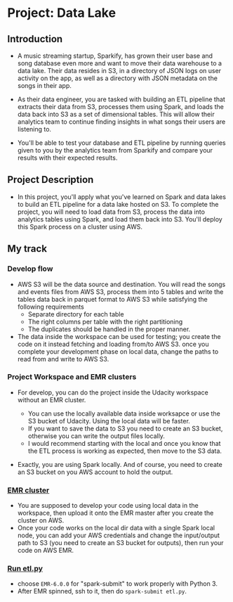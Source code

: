 # Project: Data Lake
## Introduction
* A music streaming startup, Sparkify, has grown their user base and song database even more and want to move their data warehouse to a data lake. Their data resides in S3, in a directory of JSON logs on user activity on the app, as well as a directory with JSON metadata on the songs in their app.

* As their data engineer, you are tasked with building an ETL pipeline that extracts their data from S3, processes them using Spark, and loads the data back into S3 as a set of dimensional tables. This will allow their analytics team to continue finding insights in what songs their users are listening to.

* You'll be able to test your database and ETL pipeline by running queries given to you by the analytics team from Sparkify and compare your results with their expected results.

## Project Description
* In this project, you'll apply what you've learned on Spark and data lakes to build an ETL pipeline for a data lake hosted on S3. To complete the project, you will need to load data from S3, process the data into analytics tables using Spark, and load them back into S3. You'll deploy this Spark process on a cluster using AWS.

## My track
### Develop flow
* AWS S3 will be the data source and destination. You will read the songs and events files from AWS S3, process them into 5 tables and write the tables data back in parquet format to AWS S3 while satisfying the following requirements
    - Separate directory for each table
    - The right columns per table with the right partitioning
    - The duplicates should be handled in the proper manner.
* The data inside the workspace can be used for testing; you create the code on it instead fetching and loading from/to AWS S3. once you complete your development phase on local data, change the paths to read from and write to AWS S3.

### Project Workspace and EMR clusters
* For develop, you can do the project inside the Udacity workspace without an EMR cluster.
    * You can use the locally available data inside worksapce or use the S3 bucket of Udacity. Using the local data will be faster.
    * If you want to save the data to S3 you need to create an S3 bucket, otherwise you can write the output files locally.
    * I would recommend starting with the local and once you know that the ETL process is working as expected, then move to the S3 data.

* Exactly, you are using Spark locally. And of course, you need to create an S3 bucket on you AWS account to hold the output.

### [EMR cluster](https://knowledge.udacity.com/questions/307548)
* You are supposed to develop your code using local data in the workspace, then upload it onto the EMR master after you create the cluster on AWS.
* Once your code works on the local dir data with a single Spark local node, you can add your AWS credentials and change the input/output path to S3 (you need to create an S3 bucket for outputs), then run your code on AWS EMR.

### [Run etl.py](https://knowledge.udacity.com/questions/113108)
* choose `EMR-6.0.0` for "spark-submit" to work properly with Python 3.
* After EMR spinned, ssh to it, then do `spark-submit etl.py`.